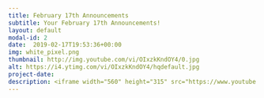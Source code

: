 ```yaml
---
title: February 17th Announcements
subtitle: Your February 17th Announcements!
layout: default
modal-id: 2 
date:  2019-02-17T19:53:36+00:00
img: white_pixel.png
thumbnail: http://img.youtube.com/vi/OIxzkKndOY4/0.jpg
alt: https://i4.ytimg.com/vi/OIxzkKndOY4/hqdefault.jpg
project-date: 
description: <iframe width="560" height="315" src="https://www.youtube.com/embed/OIxzkKndOY4" frameborder="0" allowfullscreen></iframe> 
---
```

